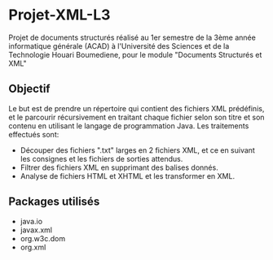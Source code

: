 # Projet-XML-L3

Projet de documents structurés réalisé au 1er semestre de la 3ème année informatique générale (ACAD) à l'Université des Sciences et de la Technologie Houari Boumediene, pour le module "Documents Structurés et XML"

## Objectif
Le but est de prendre un répertoire qui contient des fichiers XML prédéfinis, et le parcourir récursivement en traitant chaque fichier selon son titre et son contenu en utilisant le langage de programmation Java.
Les traitements effectués sont:
- Découper des fichiers ".txt" larges en 2 fichiers XML, et ce en suivant les consignes et les fichiers de sorties attendus.
- Filtrer des fichiers XML en supprimant des balises donnés.
- Analyse de fichiers HTML et XHTML et les transformer en XML.

## Packages utilisés
- java.io
- javax.xml
- org.w3c.dom
- org.xml

